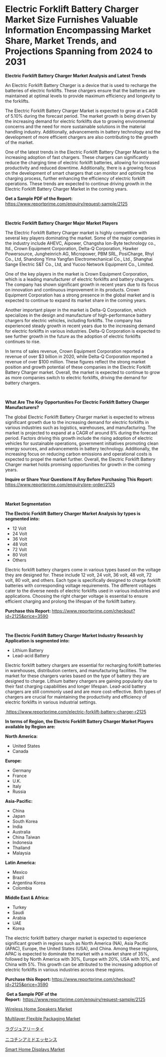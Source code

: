 <p><h1>Electric Forklift Battery Charger Market Size Furnishes Valuable Information Encompassing Market Share, Market Trends, and Projections Spanning from 2024 to 2031</h1></p><p><strong>Electric Forklift Battery Charger Market Analysis and Latest Trends</strong></p>
<p><p>An Electric Forklift Battery Charger is a device that is used to recharge the batteries of electric forklifts. These chargers ensure that the batteries are maintained at optimal levels to provide maximum efficiency and longevity to the forklifts. </p><p>The Electric Forklift Battery Charger Market is expected to grow at a CAGR of 5.10% during the forecast period. The market growth is being driven by the increasing demand for electric forklifts due to growing environmental concerns and the need for more sustainable solutions in the material handling industry. Additionally, advancements in battery technology and the development of more efficient chargers are also contributing to the growth of the market.</p><p>One of the latest trends in the Electric Forklift Battery Charger Market is the increasing adoption of fast chargers. These chargers can significantly reduce the charging time of electric forklift batteries, allowing for increased productivity and reduced downtime. Additionally, there is a growing focus on the development of smart chargers that can monitor and optimize the charging process, further enhancing the efficiency of electric forklift operations. These trends are expected to continue driving growth in the Electric Forklift Battery Charger Market in the coming years.</p></p>
<p><strong>Get a Sample PDF of the Report:&nbsp;</strong> <a href="https://www.reportprime.com/enquiry/request-sample/2125">https://www.reportprime.com/enquiry/request-sample/2125</a></p>
<p>&nbsp;</p>
<p><strong>Electric Forklift Battery Charger Major Market Players</strong></p>
<p><p>The Electric Forklift Battery Charger market is highly competitive with several key players dominating the market. Some of the major companies in the industry include AHEVC, Aipower, Changsha Ion-Byte technology co., ltd., Crown Equipment Corporation, Delta-Q Corporation, Hawker Powersource, Jungheinrich AG, Micropower, PBM SRL, PosiCharge, Rhyl Co., Ltd, Shandong Yima Yangfan Electromechanical Co., Ltd., Shanghai Sange Electric S&T Co., Ltd, and Yucoo Network Equipment Co., Limited.</p><p>One of the key players in the market is Crown Equipment Corporation, which is a leading manufacturer of electric forklifts and battery chargers. The company has shown significant growth in recent years due to its focus on innovation and continuous improvement in its products. Crown Equipment Corporation has a strong presence in the global market and is expected to continue to expand its market share in the coming years.</p><p>Another important player in the market is Delta-Q Corporation, which specializes in the design and manufacture of high-performance battery chargers for electric vehicles, including forklifts. The company has experienced steady growth in recent years due to the increasing demand for electric forklifts in various industries. Delta-Q Corporation is expected to see further growth in the future as the adoption of electric forklifts continues to rise.</p><p>In terms of sales revenue, Crown Equipment Corporation reported a revenue of over $3 billion in 2020, while Delta-Q Corporation reported a revenue of over $100 million. These figures reflect the strong market position and growth potential of these companies in the Electric Forklift Battery Charger market. Overall, the market is expected to continue to grow as more companies switch to electric forklifts, driving the demand for battery chargers.</p></p>
<p>&nbsp;</p>
<p><strong>What Are The Key Opportunities For Electric Forklift Battery Charger Manufacturers?</strong></p>
<p><p>The global Electric Forklift Battery Charger market is expected to witness significant growth due to the increasing demand for electric forklifts in various industries such as logistics, warehouses, and manufacturing. The market is projected to expand at a CAGR of around 8% during the forecast period. Factors driving this growth include the rising adoption of electric vehicles for sustainable operations, government initiatives promoting clean energy sources, and advancements in battery technology. Additionally, the increasing focus on reducing carbon emissions and operational costs is expected to propel the market further. Overall, the Electric Forklift Battery Charger market holds promising opportunities for growth in the coming years.</p></p>
<p><strong>Inquire or Share Your Questions If Any Before Purchasing This Report:</strong> <a href="https://www.reportprime.com/enquiry/pre-order/2125">https://www.reportprime.com/enquiry/pre-order/2125</a></p>
<p>&nbsp;</p>
<p><strong>Market Segmentation</strong></p>
<p><strong>The Electric Forklift Battery Charger Market Analysis by types is segmented into:</strong></p>
<p><ul><li>12 Volt</li><li>24 Volt</li><li>36 Volt</li><li>48 Volt</li><li>72 Volt</li><li>80 Volt</li><li>Others</li></ul></p>
<p><p>Electric forklift battery chargers come in various types based on the voltage they are designed for. These include 12 volt, 24 volt, 36 volt, 48 volt, 72 volt, 80 volt, and others. Each type is specifically designed to charge forklift batteries with corresponding voltage requirements. The different voltages cater to the diverse needs of electric forklifts used in various industries and applications. Choosing the right charger voltage is essential to ensure efficient charging and prolong the lifespan of the forklift battery.</p></p>
<p><strong>Purchase this Report:&nbsp;</strong><a href="https://www.reportprime.com/checkout?id=2125&price=3590">https://www.reportprime.com/checkout?id=2125&price=3590</a></p>
<p>&nbsp;</p>
<p><strong>The Electric Forklift Battery Charger Market Industry Research by Application is segmented into:</strong></p>
<p><ul><li>Lithium Battery</li><li>Lead-acid Battery</li></ul></p>
<p><p>Electric forklift battery chargers are essential for recharging forklift batteries in warehouses, distribution centers, and manufacturing facilities. The market for these chargers varies based on the type of battery they are designed to charge. Lithium battery chargers are gaining popularity due to their fast charging capabilities and longer lifespan. Lead-acid battery chargers are still commonly used and are more cost-effective. Both types of chargers are crucial for maintaining the productivity and efficiency of electric forklifts in various industrial settings.</p></p>
<p><a href="https://www.reportprime.com/electric-forklift-battery-charger-r2125">&nbsp;https://www.reportprime.com/electric-forklift-battery-charger-r2125</a></p>
<p><strong>In terms of Region, the Electric Forklift Battery Charger Market Players available by Region are:</strong></p>
<p>
    <p> <strong> North America: </strong>
        <ul>
            <li>United States</li>
            <li>Canada</li>
        </ul>
        </p> 
    <p> <strong> Europe: </strong>
        <ul>
            <li>Germany</li>
            <li>France</li>
            <li>U.K.</li>
            <li>Italy</li>
            <li>Russia</li>
        </ul>
        </p> 
    <p> <strong> Asia-Pacific: </strong>
        <ul>
            <li>China</li>
            <li>Japan</li>
            <li>South Korea</li>
            <li>India</li>
            <li>Australia</li>
            <li>China Taiwan</li>
            <li>Indonesia</li>
            <li>Thailand</li>
            <li>Malaysia</li>
        </ul>
        </p> 
    <p> <strong> Latin America: </strong>
        <ul>
            <li>Mexico</li>
            <li>Brazil</li>
            <li>Argentina Korea</li>
            <li>Colombia</li>
        </ul>
        </p> 
    <p> <strong> Middle East & Africa: </strong>
        <ul>
            <li>Turkey</li>
            <li>Saudi</li>
            <li>Arabia</li>
            <li>UAE</li>
            <li>Korea</li>
        </ul>
    </p>
    </p>
<p><p>The electric forklift battery charger market is expected to experience significant growth in regions such as North America (NA), Asia Pacific (APAC), Europe, the United States (USA), and China. Among these regions, APAC is expected to dominate the market with a market share of 35%, followed by North America with 30%, Europe with 20%, USA with 10%, and China with 5%. This growth can be attributed to the increasing adoption of electric forklifts in various industries across these regions.</p></p>
<p><strong>Purchase this Report: </strong><a href="https://www.reportprime.com/checkout?id=2125&price=3590">https://www.reportprime.com/checkout?id=2125&price=3590</a></p>
<p>&nbsp;<strong>Get a Sample PDF of the Report:&nbsp;&nbsp;</strong><a href="https://www.reportprime.com/enquiry/request-sample/2125">https://www.reportprime.com/enquiry/request-sample/2125</a></p>
<p><strong></strong></p>
<p><p><a href="https://github.com/MaraKoelpin2023/Market-Research-Report-List-1/blob/main/wireless-home-speakers-market.md">Wireless Home Speakers Market</a></p><p><a href="https://issuu.com/reportprime-2/docs/multilayer-flexible-packaging-market-size-2030.ppt">Multilayer Flexible Packaging Market</a></p><p><a href="https://github.com/KaydenJohns1964/Market-Research-Report-List-1/blob/main/192007072005.md">ラグジュアリータイ</a></p><p><a href="https://github.com/decker5351/Market-Research-Report-List-1/blob/main/635162972006.md">ニコチンアミドエッセンス</a></p><p><a href="https://github.com/maudAbbott7/Market-Research-Report-List-1/blob/main/smart-home-displays-market.md">Smart Home Displays Market</a></p></p>